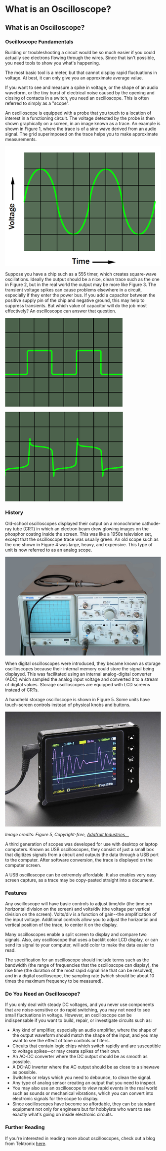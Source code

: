 # What is an Oscilloscope?

## What is an Oscilloscope?

### Oscilloscope Fundamentals

Building or troubleshooting a circuit would be so much easier if you could actually see electrons flowing through the wires. Since that isn't possible, you need tools to show you what's happening.

The most basic tool is a meter, but that cannot display rapid fluctuations in voltage. At best, it can only give you an approximate average value.

If you want to see and measure a spike in voltage, or the shape of an audio waveform, or the tiny burst of electrical noise caused by the opening and closing of contacts in a switch, you need an oscilloscope. This is often referred to simply as a "scope".

An oscilloscope is equipped with a probe that you touch to a location of interest in a functioning circuit. The voltage detected by the probe is then shown graphically on a screen, in an image known as a trace. An example is shown in Figure 1, where the trace is of a sine wave derived from an audio signal. The grid superimposed on the trace helps you to make approximate measurements.

![Figure 1: Sine wave as measured by an oscilloscope](../.gitbook/assets/2018-10-01_1606.png)

Suppose you have a chip such as a 555 timer, which creates square-wave oscillations. Ideally the output should be a nice, clean trace such as the one in Figure 2, but in the real world the output may be more like Figure 3. The transient voltage spikes can cause problems elsewhere in a circuit, especially if they enter the power bus. If you add a capacitor between the positive supply pin of the chip and negative ground, this may help to suppress transients. But which value of capacitor will do the job most effectively? An oscilloscope can answer that question.

![Figure 2: Ideal square-wave output](../.gitbook/assets/2018-10-01_1616.png)

![Figure 3: Square-wave in the real world](../.gitbook/assets/2018-10-01_1618.png)

### History

Old-school oscilloscopes displayed their output on a monochrome cathode-ray tube \(CRT\) in which an electron beam drew glowing images on the phosphor coating inside the screen. This was like a 1950s television set, except that the oscilloscope trace was usually green. An old scope such as the one shown in Figure 4 was large, heavy, and expensive. This type of unit is now referred to as an analog scope.

![Figure 4: An analog scope](../.gitbook/assets/figure-4.jpg)

When digital oscilloscopes were introduced, they became known as storage oscilloscopes because their internal memory could store the signal being displayed. This was facilitated using an internal analog-digital converter \(ADC\) which sampled the analog input voltage and converted it to a stream of digital values. Storage oscilloscopes are equipped with LCD screens instead of CRTs.

A handheld storage oscilloscope is shown in Figure 5. Some units have touch-screen controls instead of physical knobs and buttons.

![Figure 5: Handheld storage oscilloscope](../.gitbook/assets/figure-5.jpg)

_Image credits: Figure 5, Copyright-free,_ [_Adafruit Industries_](https://www.adafruit.com)\_\_

A third generation of scopes was developed for use with desktop or laptop computers. Known as USB oscilloscopes, they consist of just a small box that digitizes signals from a circuit and outputs the data through a USB port to the computer. After software conversion, the trace is displayed on the computer screen.

A USB oscilloscope can be extremely affordable. It also enables very easy screen capture, as a trace may be copy-pasted straight into a document.

### Features

Any oscilloscope will have basic controls to adjust time/div \(the time per horizontal division on the screen\) and volts/div \(the voltage per vertical division on the screen\). Volts/div is a function of gain--the amplification of the input voltage. Additional controls allow you to adjust the horizontal and vertical position of the trace, to center it on the display.

Many oscilloscopes enable a split screen to display and compare two signals. Also, any oscilloscope that uses a backlit color LCD display, or can send its signal to your computer, will add color to make the data easier to read.

The specification for an oscilloscope should include terms such as the bandwidth \(the range of frequencies that the oscilloscope can display\), the rise time \(the duration of the most rapid signal rise that can be resolved\), and in a digital oscilloscope, the sampling rate \(which should be about 10 times the maximum frequency to be measured\).

### Do You Need an Oscilloscope?

If you only deal with steady DC voltages, and you never use components that are noise-sensitive or do rapid switching, you may not need to see small fluctuations in voltage. However, an oscilloscope can be indispensable if you want to build, repair, or investigate circuits such as:

* Any kind of amplifier, especially an audio amplifier, where the shape of the output waveform should match the shape of the input, and you may want to see the effect of tone controls or filters.
* Circuits that contain logic chips which switch rapidly and are susceptible to voltage spikes--or may create spikes of their own.
* An AC-DC converter where the DC output should be as smooth as possible.
* A DC-AC inverter where the AC output should be as close to a sinewave as possible.
* Switches or relays which you need to debounce, to clean the signal.
* Any type of analog sensor creating an output that you need to inspect.
* You may also use an oscilloscope to view rapid events in the real world such as sounds or mechanical vibrations, which you can convert into electronic signals for the scope to display.
* Since oscilloscopes have become so affordable, they can be standard equipment not only for engineers but for hobbyists who want to see exactly what's going on inside electronic circuits.

### Further Reading

If you're interested in reading more about oscilloscopes, check out a blog from Tektronix [here](https://www.tek.com/blog/what-is-an-oscilloscope).




